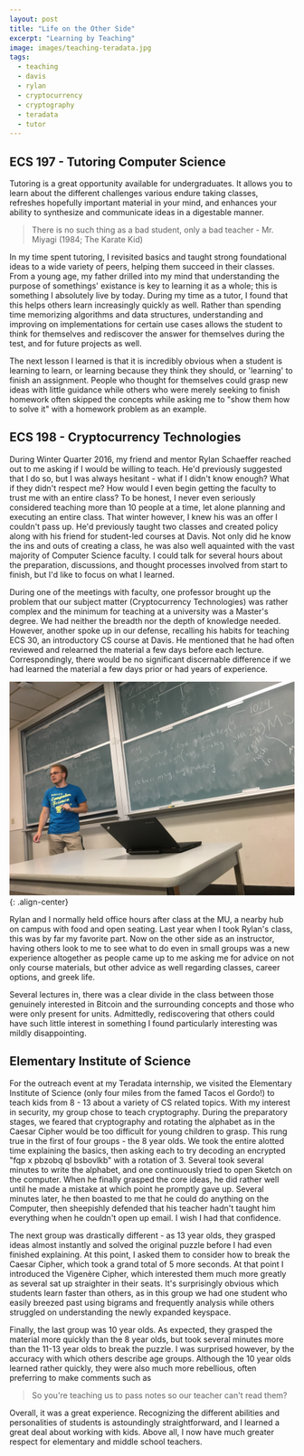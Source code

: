 ```yaml
---
layout: post
title: "Life on the Other Side"
excerpt: "Learning by Teaching"
image: images/teaching-teradata.jpg
tags: 
  - teaching
  - davis
  - rylan 
  - cryptocurrency
  - cryptography
  - teradata
  - tutor
---
```


## ECS 197 - Tutoring Computer Science
Tutoring is a great opportunity available for undergraduates. It allows you to learn about the different challenges various endure taking classes, refreshes hopefully important material
in your mind, and enhances your ability to synthesize and communicate ideas in a digestable manner. 

> There is no such thing as a bad student, only a bad teacher - Mr. Miyagi (1984; The Karate Kid)

In my time spent tutoring, I revisited basics and taught strong foundational ideas to a wide variety of peers, helping them succeed in their classes. From a young age, my 
father drilled into my mind that understanding the purpose of somethings' existance is key to learning it as a whole; this is something I absolutely live by today. During my time
as a tutor, I found that this helps others learn increasingly quickly as well. Rather than spending time memorizing algorithms and data structures, understanding and improving on 
implementations for certain use cases allows the student to think for themselves and rediscover the answer for themselves during the test, and for future projects as well. 

The next lesson I learned is that it is incredibly obvious when a student is learning to learn, or learning because they think they should, or 'learning' to finish an assignment.
People who thought for themselves could grasp new ideas with little guidance while others who were merely seeking to finish homework often skipped the concepts while asking me to
"show them how to solve it" with a homework problem as an example.

## ECS 198 - Cryptocurrency Technologies
During Winter Quarter 2016, my friend and mentor Rylan Schaeffer reached out to me asking if I would be willing to teach. He'd previously suggested that I do so, but 
I was always hesitant - what if I didn't know enough? What if they didn't respect me? How would I even begin getting the faculty to trust me with an entire class? 
To be honest, I never even seriously considered teaching more than 10 people at a time, let alone planning and executing an entire class. That winter however, I knew his
was an offer I couldn't pass up. He'd previously taught two classes and created policy along with his friend for student-led courses at Davis. Not only did he know the ins and outs
of creating a class, he was also well aquainted with the vast majority of Computer Science faculty. I could talk for several hours about the preparation, discussions, and thought
processes involved from start to finish, but I'd like to focus on what I learned. 

During one of the meetings with faculty, one professor brought up the problem that our subject matter (Cryptocurrency Technologies) was rather complex and the minimum for teaching at
a university was a Master's degree. We had neither the breadth nor the depth of knowledge needed. However, another spoke up in our defense, recalling his habits for teaching ECS 30,
an introductory CS course at Davis. He mentioned that he had often reviewed and relearned the material a few days before each lecture. Correspondingly, there would be no
significant discernable difference if we had learned the material a few days prior or had years of experience.

![image-center](images/ecs198.jpg){: .align-center}

Rylan and I normally held office hours after class at the MU, a nearby hub on campus with food and open seating. Last year when I took Rylan's class, this was by far my favorite part. Now on the other
side as an instructor, having others look to me to see what to do even in small groups was a new experience altogether as people came up to me asking me for advice on not only
course materials, but other advice as well regarding classes, career options, and greek life. 

Several lectures in, there was a clear divide in the class between those genuinely interested in Bitcoin and the surrounding concepts and those who were only present for units. 
Admittedly, rediscovering that others could have such little interest in something I found particularly interesting was mildly disappointing. 

## Elementary Institute of Science
For the outreach event at my Teradata internship, we visited the Elementary Institute of Science (only four miles from the famed Tacos el Gordo!) to teach kids from 8 - 13
about a variety of CS related topics. With my interest in security, my group chose to teach cryptography. During the preparatory stages, we feared that cryptography and
rotating the alphabet as in the Caesar Cipher would be too difficult for young children to grasp. This rung true in the first of four groups - the 8 year olds. We took the entire
alotted time explaining the basics, then asking each to try decoding an encrypted "fqp x pbzobq ql bsbovlkb" with a rotation of 3. Several took several minutes to write the alphabet, and one
continuously tried to open Sketch on the computer. When he finally grasped the core ideas, he did rather well until he made a mistake at which point he promptly gave up. Several
minutes later, he then boasted to me that he could do anything on the Computer, then sheepishly defended that his teacher hadn't taught him everything when he couldn't 
open up email. I wish I had that confidence. 

The next group was drastically different - as 13 year olds, they grasped ideas almost instantly and solved the original puzzle before I had even finished explaining. At this point,
I asked them to consider how to break the Caesar Cipher, which took a grand total of 5 more seconds. At that point I introduced the Vigen&egrave;re Cipher, which interested them much more greatly
as several sat up straighter in their seats. It's surprisingly obvious which students learn faster than others, as in this group we had one student who easily breezed past using bigrams
and frequently analysis while others struggled on understanding the newly expanded keyspace.

Finally, the last group was 10 year olds. As expected, they grasped the material more quickly than the 8 year olds, but took several minutes more than the 11-13 year olds to break
the puzzle. I was surprised however, by the accuracy with which others describe age groups. Although the 10 year olds learned rather quickly, they were also much more rebellious,
often preferring to make comments such as 

> So you're teaching us to pass notes so our teacher can't read them?

Overall, it was a great experience. Recognizing the different abilities and personalities of students is astoundingly straightforward, and I learned a great deal about working
with kids. Above all, I now have much greater respect for elementary and middle school teachers.


